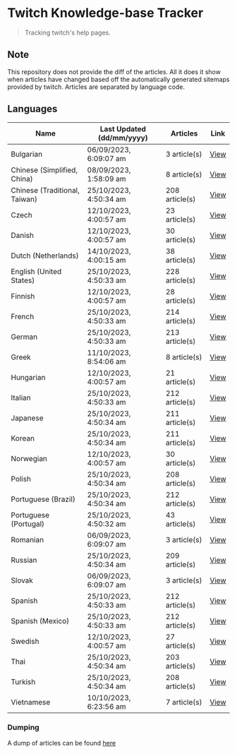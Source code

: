 # Twitch Knowledge-base Tracker
> Tracking twitch's help pages. 

## Note
This repository does not provide the diff of the articles. All it does it show when articles have changed based
off the automatically generated sitemaps provided by twitch. Articles are separated by language code.

## Languages

| Name                          | Last Updated (dd/mm/yyyy) | Articles       | Link                   |
|-------------------------------|---------------------------|----------------|------------------------|
| Bulgarian                     | 06/09/2023, 6:09:07 am    | 3 article(s)   | [View](docs/bg.md)     |
| Chinese (Simplified, China)   | 08/09/2023, 1:58:09 am    | 8 article(s)   | [View](docs/zh_CN.md)  |
| Chinese (Traditional, Taiwan) | 25/10/2023, 4:50:34 am    | 208 article(s) | [View](docs/zh_TW.md)  |
| Czech                         | 12/10/2023, 4:00:57 am    | 23 article(s)  | [View](docs/cs.md)     |
| Danish                        | 12/10/2023, 4:00:57 am    | 30 article(s)  | [View](docs/da.md)     |
| Dutch (Netherlands)           | 14/10/2023, 4:00:15 am    | 38 article(s)  | [View](docs/nl_NL.md)  |
| English (United States)       | 25/10/2023, 4:50:33 am    | 228 article(s) | [View](docs/en_US.md)  |
| Finnish                       | 12/10/2023, 4:00:57 am    | 28 article(s)  | [View](docs/fi.md)     |
| French                        | 25/10/2023, 4:50:33 am    | 214 article(s) | [View](docs/fr.md)     |
| German                        | 25/10/2023, 4:50:33 am    | 213 article(s) | [View](docs/de.md)     |
| Greek                         | 11/10/2023, 8:54:06 am    | 8 article(s)   | [View](docs/el.md)     |
| Hungarian                     | 12/10/2023, 4:00:57 am    | 21 article(s)  | [View](docs/hu.md)     |
| Italian                       | 25/10/2023, 4:50:33 am    | 212 article(s) | [View](docs/it.md)     |
| Japanese                      | 25/10/2023, 4:50:34 am    | 211 article(s) | [View](docs/ja.md)     |
| Korean                        | 25/10/2023, 4:50:34 am    | 211 article(s) | [View](docs/ko.md)     |
| Norwegian                     | 12/10/2023, 4:00:57 am    | 30 article(s)  | [View](docs/no.md)     |
| Polish                        | 25/10/2023, 4:50:34 am    | 208 article(s) | [View](docs/pl.md)     |
| Portuguese (Brazil)           | 25/10/2023, 4:50:34 am    | 212 article(s) | [View](docs/pt_BR.md)  |
| Portuguese (Portugal)         | 25/10/2023, 4:50:32 am    | 43 article(s)  | [View](docs/pt_PT.md)  |
| Romanian                      | 06/09/2023, 6:09:07 am    | 3 article(s)   | [View](docs/ro.md)     |
| Russian                       | 25/10/2023, 4:50:34 am    | 209 article(s) | [View](docs/ru.md)     |
| Slovak                        | 06/09/2023, 6:09:07 am    | 3 article(s)   | [View](docs/sk.md)     |
| Spanish                       | 25/10/2023, 4:50:33 am    | 212 article(s) | [View](docs/es.md)     |
| Spanish (Mexico)              | 25/10/2023, 4:50:33 am    | 212 article(s) | [View](docs/es_MX.md)  |
| Swedish                       | 12/10/2023, 4:00:57 am    | 27 article(s)  | [View](docs/sv.md)     |
| Thai                          | 25/10/2023, 4:50:34 am    | 203 article(s) | [View](docs/th.md)     |
| Turkish                       | 25/10/2023, 4:50:34 am    | 208 article(s) | [View](docs/tr.md)     |
| Vietnamese                    | 10/10/2023, 6:23:56 am    | 7 article(s)   | [View](docs/vi.md)     |

### Dumping
A dump of articles can be found [here](docs/RAW.md)